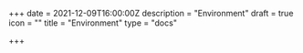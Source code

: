 +++
date = 2021-12-09T16:00:00Z
description = "Environment"
draft = true
icon = ""
title = "Environment"
type = "docs"

+++
